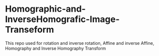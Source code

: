 # Homographic-and-InverseHomografic-Image-Transeform
This repo used for rotation and inverse rotation, Affine and inverse Affine, Homography and Inverse Homography Transform
